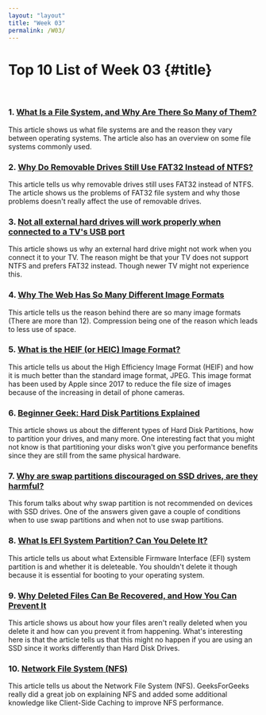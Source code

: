 ```yaml
---
layout: "layout"
title: "Week 03"
permalink: /W03/
---
```


# Top 10 List of Week 03 {#title}
<br>

### 1. [What Is a File System, and Why Are There So Many of Them?](https://www.howtogeek.com/196051/htg-explains-what-is-a-file-system-and-why-are-there-so-many-of-them/)
This article shows us what file systems are and the reason they vary between operating systems. The article also has an overview on some file systems commonly used.

### 2. [Why Do Removable Drives Still Use FAT32 Instead of NTFS?](https://www.howtogeek.com/177529/htg-explains-why-are-removable-drives-still-using-fat32-instead-of-ntfs/)
This article tells us why removable drives still uses FAT32 instead of NTFS. The article shows us the problems of FAT32 file system and why those problems doesn't really affect the use of removable drives.

### 3. [Not all external hard drives will work properly when connected to a TV's USB port](https://www.pcworld.idg.com.au/article/433963/all_external_hard_drives_will_work_properly_when_connected_tv_usb_port/)
This article shows us why an external hard drive might not work when you connect it to your TV. The reason might be that your TV does not support NTFS and prefers FAT32 instead. Though newer TV might not experience this.

### 4. [Why The Web Has So Many Different Image Formats](https://blog.online-convert.com/why-the-web-has-so-many-different-image-formats/)
This article tells us the reason behind there are so many image formats (There are more than 12). Compression being one of the reason which leads to less use of space.

### 5. [What is the HEIF (or HEIC) Image Format?](https://www.howtogeek.com/345314/what-is-the-heif-or-heic-image-format/)
This article tells us about the High Efficiency Image Format (HEIF) and how it is much better than the standard image format, JPEG. This image format has been used by Apple since 2017 to reduce the file size of images because of the increasing in detail of phone cameras.

### 6. [Beginner Geek: Hard Disk Partitions Explained](https://www.howtogeek.com/184659/beginner-geek-hard-disk-partitions-explained/)
This article shows us about the different types of Hard Disk Partitions, how to partition your drives, and many more. One interesting fact that you might not know is that partitioning your disks won't give you performance benefits since they are still from the same physical hardware.

### 7. [Why are swap partitions discouraged on SSD drives, are they harmful?](https://askubuntu.com/questions/652337/why-are-swap-partitions-discouraged-on-ssd-drives-are-they-harmful)
This forum talks about why swap partition is not recommended on devices with SSD drives. One of the answers given gave a couple of conditions when to use swap partitions and when not to use swap partitions.

### 8. [What Is EFI System Partition? Can You Delete It?](https://www.cyclonis.com/what-efi-system-partition-delete/)
This article tells us about what Extensible Firmware Interface (EFI) system partition is and whether it is deleteable. You shouldn't delete it though because it is essential for booting to your operating system.

### 9. [Why Deleted Files Can Be Recovered, and How You Can Prevent It](https://www.howtogeek.com/125521/htg-explains-why-deleted-files-can-be-recovered-and-how-you-can-prevent-it/)
This article shows us about how your files aren't really deleted when you delete it and how can you prevent it from happening. What's interesting here is that the article tells us that this might no happen if you are using an SSD since it works differently than Hard Disk Drives.

### 10. [Network File System (NFS)](https://www.geeksforgeeks.org/network-file-system-nfs/)
This article tells us about the Network File System (NFS). GeeksForGeeks really did a great job on explaining NFS and added some additional knowledge like Client-Side Caching to improve NFS performance. 

